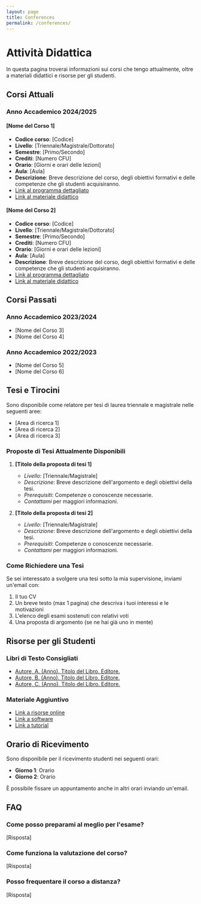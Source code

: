 ```yaml
---
layout: page
title: Conferences
permalink: /conferences/
---
```


# Attività Didattica

In questa pagina troverai informazioni sui corsi che tengo attualmente, oltre a materiali didattici e risorse per gli studenti.

## Corsi Attuali

### Anno Accademico 2024/2025

#### [Nome del Corso 1]

- **Codice corso**: [Codice]
- **Livello**: [Triennale/Magistrale/Dottorato]
- **Semestre**: [Primo/Secondo]
- **Crediti**: [Numero CFU]
- **Orario**: [Giorni e orari delle lezioni]
- **Aula**: [Aula]
- **Descrizione**: Breve descrizione del corso, degli obiettivi formativi e delle competenze che gli studenti acquisiranno.
- [Link al programma dettagliato](#)
- [Link al materiale didattico](#)

#### [Nome del Corso 2]

- **Codice corso**: [Codice]
- **Livello**: [Triennale/Magistrale/Dottorato]
- **Semestre**: [Primo/Secondo]
- **Crediti**: [Numero CFU]
- **Orario**: [Giorni e orari delle lezioni]
- **Aula**: [Aula]
- **Descrizione**: Breve descrizione del corso, degli obiettivi formativi e delle competenze che gli studenti acquisiranno.
- [Link al programma dettagliato](#)
- [Link al materiale didattico](#)

## Corsi Passati

### Anno Accademico 2023/2024

- [Nome del Corso 3]
- [Nome del Corso 4]

### Anno Accademico 2022/2023

- [Nome del Corso 5]
- [Nome del Corso 6]

## Tesi e Tirocini

Sono disponibile come relatore per tesi di laurea triennale e magistrale nelle seguenti aree:

- [Area di ricerca 1]
- [Area di ricerca 2]
- [Area di ricerca 3]

### Proposte di Tesi Attualmente Disponibili

1. **[Titolo della proposta di tesi 1]**

   - _Livello_: [Triennale/Magistrale]
   - _Descrizione_: Breve descrizione dell'argomento e degli obiettivi della tesi.
   - _Prerequisiti_: Competenze o conoscenze necessarie.
   - _Contattami_ per maggiori informazioni.

2. **[Titolo della proposta di tesi 2]**
   - _Livello_: [Triennale/Magistrale]
   - _Descrizione_: Breve descrizione dell'argomento e degli obiettivi della tesi.
   - _Prerequisiti_: Competenze o conoscenze necessarie.
   - _Contattami_ per maggiori informazioni.

### Come Richiedere una Tesi

Se sei interessato a svolgere una tesi sotto la mia supervisione, inviami un'email con:

1. Il tuo CV
2. Un breve testo (max 1 pagina) che descriva i tuoi interessi e le motivazioni
3. L'elenco degli esami sostenuti con relativi voti
4. Una proposta di argomento (se ne hai già uno in mente)

## Risorse per gli Studenti

### Libri di Testo Consigliati

- [Autore, A. (Anno). Titolo del Libro. Editore.](#)
- [Autore, B. (Anno). Titolo del Libro. Editore.](#)
- [Autore, C. (Anno). Titolo del Libro. Editore.](#)

### Materiale Aggiuntivo

- [Link a risorse online](#)
- [Link a software](#)
- [Link a tutorial](#)

## Orario di Ricevimento

Sono disponibile per il ricevimento studenti nei seguenti orari:

- **Giorno 1**: Orario
- **Giorno 2**: Orario

È possibile fissare un appuntamento anche in altri orari inviando un'email.

## FAQ

### Come posso preparami al meglio per l'esame?

[Risposta]

### Come funziona la valutazione del corso?

[Risposta]

### Posso frequentare il corso a distanza?

[Risposta]
